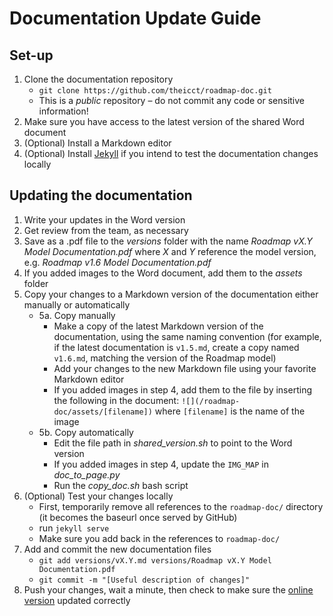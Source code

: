 # Documentation Update Guide

## Set-up

1. Clone the documentation repository
   - `git clone https://github.com/theicct/roadmap-doc.git`
   - This is a _public_ repository – do not commit any code or sensitive information!
2. Make sure you have access to the latest version of the shared Word document
3. (Optional) Install a Markdown editor
4. (Optional) Install [Jekyll](https://jekyllrb.com/) if you intend to test the documentation changes locally


## Updating the documentation

1. Write your updates in the Word version
2. Get review from the team, as necessary
3. Save as a .pdf file to the _versions_ folder with the name _Roadmap vX.Y Model Documentation.pdf_ where _X_ and _Y_ reference the model version, e.g. _Roadmap v1.6 Model Documentation.pdf_
4. If you added images to the Word document, add them to the _assets_ folder
5. Copy your changes to a Markdown version of the documentation either manually or automatically
   - 5a. Copy manually
     - Make a copy of the latest Markdown version of the documentation, using the same naming convention (for example, if the latest documentation is `v1.5.md`, create a copy named `v1.6.md`, matching the version of the Roadmap model)
     - Add your changes to the new Markdown file using your favorite Markdown editor
     - If you added images in step 4, add them to the file by inserting the following in the document: `![](/roadmap-doc/assets/[filename])` where `[filename]` is the name of the image
   -  5b. Copy automatically
      - Edit the file path in _shared_version.sh_ to point to the Word version
      - If you added images in step 4, update the `IMG_MAP` in _doc_to_page.py_
      - Run the _copy_doc.sh_ bash script
6. (Optional) Test your changes locally
   - First, temporarily remove all references to the `roadmap-doc/` directory (it becomes the baseurl once served by GitHub)
   - run `jekyll serve`
   - Make sure you add back in the references to `roadmap-doc/`
7. Add and commit the new documentation files
   - `git add versions/vX.Y.md versions/Roadmap vX.Y Model Documentation.pdf`
   - `git commit -m "[Useful description of changes]"`
8. Push your changes, wait a minute, then check to make sure the [online version](https://theicct.github.io/roadmap-doc) updated correctly
